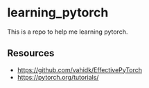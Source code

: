 # learning_pytorch
This is a repo to help me learning pytorch.

## Resources
* https://github.com/vahidk/EffectivePyTorch
* https://pytorch.org/tutorials/
